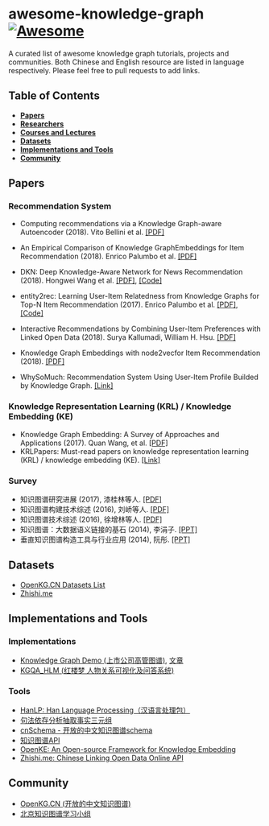 # awesome-knowledge-graph[![Awesome](https://cdn.rawgit.com/sindresorhus/awesome/d7305f38d29fed78fa85652e3a63e154dd8e8829/media/badge.svg)](https://github.com/sindresorhus/awesome)
A curated list of awesome knowledge graph tutorials, projects and communities.
Both Chinese and English resource are listed in language respectively.
Please feel free to pull requests to add links.


## Table of Contents


* **[Papers](#papers)**
* **[Researchers](#researchers)**
* **[Courses and Lectures](#courses-and-lectures)**
* **[Datasets](#datasets)**
* **[Implementations and Tools](#implementations-and-tools)**
* **[Community](#community)**

<!--* **[Articles](#articles)**-->

## Papers

### Recommendation System


* Computing recommendations via a Knowledge Graph-aware Autoencoder (2018). Vito Bellini et al. [[PDF]](https://arxiv.org/abs/1807.05006)
* An Empirical Comparison of Knowledge GraphEmbeddings for Item Recommendation (2018). Enrico Palumbo et al. [[PDF]](http://ceur-ws.org/Vol-2106/paper2.pdf)
* DKN: Deep Knowledge-Aware Network for News Recommendation (2018). Hongwei Wang et al. [[PDF]](https://arxiv.org/abs/1801.08284), [[Code]](https://github.com/hwwang55/DKN)
* entity2rec: Learning User-Item Relatedness from Knowledge Graphs for Top-N Item Recommendation (2017). Enrico Palumbo et al. [[PDF]](https://enricopal.github.io/enricopal.github.io/publications/entity2rec.pdf), [[Code]](https://github.com/D2KLab/entity2rec)
* Interactive Recommendations by Combining User-Item Preferences with Linked Open Data (2018). 	Surya Kallumadi, William H. Hsu. [[PDF]](http://kdd.cs.ksu.edu/Publications/Conference/kallumadi2018interactive.pdf)
* Knowledge Graph Embeddings with node2vecfor Item Recommendation (2018). [[PDF]](http://www.eurecom.fr/fr/publication/5583/download/data-publi-5583.pdf)


* WhySoMuch: Recommendation System Using User-Item Profile Builded by Knowledge Graph. [[Link]](https://github.com/BaeSeulki/WhySoMuch)

### Knowledge Representation Learning (KRL) / Knowledge Embedding (KE)

* Knowledge Graph Embedding: A Survey of Approaches and Applications (2017). Quan Wang, et al. [[PDF]](https://ieeexplore.ieee.org/abstract/document/8047276/)
* KRLPapers: Must-read papers on knowledge representation learning (KRL) / knowledge embedding (KE). [[Link]](https://github.com/thunlp/KRLPapers)


### Survey


* 知识图谱研究进展 (2017), 漆桂林等人. [[PDF]](http://tie.istic.ac.cn/ch/reader/create_pdf.aspx?file_no=201701002&flag=&journal_id=qbgc&year_id=2017)
* 知识图谱构建技术综述 (2016), 刘峤等人. [[PDF]](http://crad.ict.ac.cn/CN/article/downloadArticleFile.do?attachType=PDF&id=3127)
* 知识图谱技术综述 (2016), 徐增林等人. [[PDF]](http://www.xml-data.org/dzkj-nature/html/201645589.htm)
* 知识图谱：大数据语义链接的基石 (2014), 李涓子. [[PPT]](http://bj.bcebos.com/cips-upload/kg2/kg2_ljz.pdf)
* 垂直知识图谱构造工具与行业应用 (2014), 阮彤. [[PPT]](http://bj.bcebos.com/cips-upload/kg2/kg2_rt.pdf)



## Datasets

* [OpenKG.CN Datasets List](http://openkg.cn/dataset)
* [Zhishi.me]()

## Implementations and Tools

### Implementations

* [Knowledge Graph Demo (上市公司高管图谱)](https://github.com/Shuang0420/knowledge_graph_demo), [文章](http://www.shuang0420.com/2017/09/05/%E9%A1%B9%E7%9B%AE%E5%AE%9E%E6%88%98-%E7%9F%A5%E8%AF%86%E5%9B%BE%E8%B0%B1%E5%88%9D%E6%8E%A2/)
* [KGQA_HLM (红楼梦 人物关系可视化及问答系统)](https://github.com/chizhu/KGQA_HLM)


### Tools

* [HanLP: Han Language Processing（汉语言处理包）](https://github.com/hankcs/HanLP)
* [句法依存分析抽取事实三元组](https://github.com/twjiang/fact_triple_extraction)
* [cnSchema - 开放的中文知识图谱schema](https://github.com/cnschema/cnschema)
* [知识图谱API](https://github.com/ownthink/KnowledgeGraph)
* [OpenKE: An Open-source Framework for Knowledge Embedding](https://github.com/thunlp/OpenKE)
* [Zhishi.me: Chinese Linking Open Data Online API](http://zhishi.me/)

## Community

* [OpenKG.CN (开放的中文知识图谱)](http://openkg.cn/)
* [北京知识图谱学习小组](https://github.com/memect/kg-beijing)




